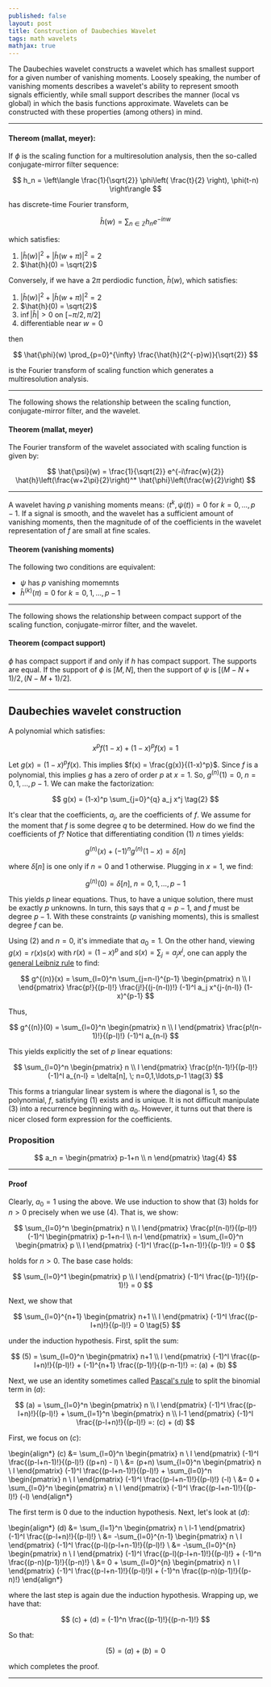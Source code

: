 ```yaml
---
published: false
layout: post
title: Construction of Daubechies Wavelet
tags: math wavelets
mathjax: true
---
```


The Daubechies wavelet constructs a wavelet which has smallest support for a given number of vanishing moments. Loosely speaking, the number of vanishing moments describes a wavelet's ability to represent smooth signals efficiently, while small support describes the manner (local vs global) in which the basis functions approximate. Wavelets can be constructed with these properties (among others) in mind.

---

#### Thereom (mallat, meyer):

If $\phi$ is the scaling function for a multiresolution analysis, then the so-called conjugate-mirror filter sequence:

$$
    h_n = \left\langle \frac{1}{\sqrt{2}} \phi\left( \frac{t}{2} \right), \phi(t-n) \right\rangle
$$

has discrete-time Fourier transform,

$$
    \hat{h}(w) = \sum_{n\in\mathbb{Z}} h_n e^{-inw}
$$

which satisfies:

 1. $|\hat{h}(w)|^2 + |\hat{h}(w+\pi)|^2 = 2$
 2. $\hat{h}(0) = \sqrt{2}$

Conversely, if we have a $2\pi$ perdiodic function, $\hat{h}(w)$, which satisfies:

 1. $|\hat{h}(w)|^2 + |\hat{h}(w+\pi)|^2 = 2$
 2. $\hat{h}(0) = \sqrt{2}$
 3. $\inf|\hat{h}| > 0$ on $[-\pi/2,\pi/2]$
 4. differentiable near $w=0$

then

$$
    \hat{\phi}(w) \prod_{p=0}^{\infty} \frac{\hat{h}(2^{-p}w)}{\sqrt{2}}
$$

is the Fourier transform of scaling function which generates a multiresolution analysis.

---

The following shows the relationship between the scaling function, conjugate-mirror filter, and the wavelet.

#### Theorem (mallat, meyer)

The Fourier transform of the wavelet associated with scaling function is given by:

$$
    \hat{\psi}(w) = \frac{1}{\sqrt{2}} e^{-i\frac{w}{2}} \hat{h}\left(\frac{w+2\pi}{2}\right)^* \hat{\phi}\left(\frac{w}{2}\right)
$$

---

A wavelet having $p$ vanishing moments means: $\langle t^k, \psi(t) \rangle = 0$ for $k=0,\ldots,p-1$. If a signal is smooth, and the wavelet has a sufficient amount of vanishing moments, then the magnitude of of the coefficients in the wavelet representation of $f$ are small at fine scales.

#### Theorem (vanishing moments)

The following two conditions are equivalent:

 * $\psi$ has $p$ vanishing momemnts
 * $\hat{h}^{(k)}(\pi) = 0$ for $k=0,1,\ldots,p-1$

---

The following shows the relationship between compact support of the scaling function, conjugate-mirror filter, and the wavelet.

#### Theorem (compact support)
$\phi$ has compact support if and only if $h$ has compact support. The supports are equal. If the support of $\phi$ is $[M,N]$, then the support of $\psi$ is $[(M-N+1)/2, (N-M+1)/2]$.

---

## Daubechies wavelet construction




A polynomial which satisfies:

$$
    x^pf(1-x) + (1-x)^pf(x) = 1 \tag{1}
$$

Let $g(x) = (1-x)^p f(x)$. This implies $f(x) = \frac{g(x)}{(1-x)^p}$. Since $f$ is a polynomial, this implies $g$ has a zero of order $p$ at $x=1$. So, $g^{(n)}(1) = 0, \;n=0,1,\ldots,p-1$. We can make the factorization:

$$
    g(x) = (1-x)^p \sum_{j=0}^{q} a_j x^j \tag{2}
$$

It's clear that the coefficients, $a_j$, are the coefficients of $f$. We assume for the moment that $f$ is some degree $q$ to be determined. How do we find the coefficients of $f$? Notice that differentiating condition $(1)$ $n$ times yields:

$$
    g^{(n)}(x) + (-1)^n g^{(n)}(1-x) = \delta[n]
$$

where $\delta[n]$ is one only if $n=0$ and $1$ otherwise. Plugging in $x=1$, we find:

$$
    g^{(n)}(0) = \delta[n], \; n=0,1,\ldots,p-1
$$

This yields $p$ linear equations. Thus, to have a unique solution, there must be exactly $p$ unknowns. In turn, this says that $q=p-1$, and $f$ must be degree $p-1$. With these constraints ($p$ vanishing moments), this is smallest degree $f$ can be.

Using $(2)$ and $n=0$, it's immediate that $a_0=1$. On the other hand, viewing $g(x) = r(x)s(x)$ with $r(x) = (1-x)^p$ and $s(x) = \sum_j= a_j x^j$, one can apply the [general Leibniz rule](https://en.wikipedia.org/wiki/General_Leibniz_rule) to find:

$$
    g^{(n)}(x) = \sum_{l=0}^n \sum_{j=n-l}^{p-1} \begin{pmatrix} n \\ l \end{pmatrix} \frac{p!}{(p-l)!} \frac{j!}{(j-(n-l))!} (-1)^l a_j  x^{j-(n-l)} (1-x)^{p-1}
$$

Thus,

$$
    g^{(n)}(0) = \sum_{l=0}^n \begin{pmatrix} n \\ l \end{pmatrix} \frac{p!(n-1)!}{(p-l)!} (-1)^l a_{n-l}
$$

This yields explicitly the set of $p$ linear equations:

$$
    \sum_{l=0}^n \begin{pmatrix} n \\ l \end{pmatrix} \frac{p!(n-1)!}{(p-l)!} (-1)^l a_{n-l} = \delta[n], \; n=0,1,\ldots,p-1 \tag{3}
$$

This forms a triangular linear system is where the diagonal is $1$, so the polynomial, $f$, satisfying $(1)$ exists and is unique. It is not difficult manipulate $(3)$ into a recurrence beginning with $a_0$. However, it turns out that there is nicer closed form expression for the coefficients.

### Proposition

$$
    a_n = \begin{pmatrix} p-1+n \\ n \end{pmatrix} \tag{4}
$$

---

#### Proof

Clearly, $a_0=1$ using the above. We use induction to show that $(3)$ holds for $n>0$ precisely when we use $(4)$. That is, we show:

$$
    \sum_{l=0}^n \begin{pmatrix} n \\ l \end{pmatrix} \frac{p!(n-l)!}{(p-l)!} (-1)^l \begin{pmatrix} p-1+n-l \\ n-l \end{pmatrix} = \sum_{l=0}^n \begin{pmatrix} p \\ l \end{pmatrix} (-1)^l \frac{(p-1+n-1)!}{(p-1)!} = 0
$$

holds for $n>0$. The base case holds:

$$
    \sum_{l=0}^1 \begin{pmatrix} p \\ l \end{pmatrix} (-1)^l \frac{(p-1)!}{(p-1)!} =  0
$$

Next, we show that

$$
    \sum_{l=0}^{n+1} \begin{pmatrix} n+1 \\ l \end{pmatrix} (-1)^l \frac{(p-l+n)!}{(p-l)!} = 0 \tag{5}
$$

under the induction hypothesis. First, split the sum:

$$
    (5) = \sum_{l=0}^n \begin{pmatrix} n+1 \\ l \end{pmatrix} (-1)^l \frac{(p-l+n)!}{(p-l)!} + (-1)^{n+1} \frac{(p-1)!}{(p-n-1)!} =: (a) + (b)
$$

Next, we use an identity sometimes called [Pascal's rule](https://proofwiki.org/wiki/Pascal%27s_Rule) to split the binomial term in $(a)$:

$$
    (a) = \sum_{l=0}^n \begin{pmatrix} n \\ l \end{pmatrix} (-1)^l \frac{(p-l+n)!}{(p-l)!} + \sum_{l=1}^n \begin{pmatrix} n \\ l-1 \end{pmatrix} (-1)^l \frac{(p-l+n)!}{(p-l)!} =: (c) + (d)
$$

First, we focus on $(c)$:

\begin{align*}
    (c) &= \sum_{l=0}^n \begin{pmatrix} n \\ l \end{pmatrix} (-1)^l \frac{(p-l+n-1)!}{(p-l)!} ((p+n) - l) \\
        &= (p+n) \sum_{l=0}^n \begin{pmatrix} n \\ l \end{pmatrix} (-1)^l \frac{(p-l+n-1)!}{(p-l)!} + \sum_{l=0}^n \begin{pmatrix} n \\ l \end{pmatrix} (-1)^l \frac{(p-l+n-1)!}{(p-l)!} (-l) \\
        &= 0 + \sum_{l=0}^n \begin{pmatrix} n \\ l \end{pmatrix} (-1)^l \frac{(p-l+n-1)!}{(p-l)!} (-l)
\end{align*}

The first term is $0$ due to the induction hypothesis. Next, let's look at $(d)$:

\begin{align*}
    (d) &= \sum_{l=1}^n \begin{pmatrix} n \\ l-1 \end{pmatrix} (-1)^l \frac{(p-l+n)!}{(p-l)!} \\
        &= -\sum_{l=0}^{n-1} \begin{pmatrix} n \\ l \end{pmatrix} (-1)^l \frac{(p-l)(p-l+n-1)!}{(p-l)!} \\
        &= -\sum_{l=0}^{n} \begin{pmatrix} n \\ l \end{pmatrix} (-1)^l \frac{(p-l)(p-l+n-1)!}{(p-l)!} + (-1)^n \frac{(p-n)(p-1)!}{(p-n)!} \\
        &= 0 + \sum_{l=0}^{n} \begin{pmatrix} n \\ l \end{pmatrix} (-1)^l \frac{(p-l+n-1)!}{(p-l)!}l + (-1)^n \frac{(p-n)(p-1)!}{(p-n)!}
\end{align*}

where the last step is again due the induction hypothesis. Wrapping up, we have that:

$$
    (c) + (d) = (-1)^n \frac{(p-1)!}{(p-n-1)!}
$$

So that:

$$
    (5) = (a) + (b) = 0
$$

which completes the proof.

--- 
